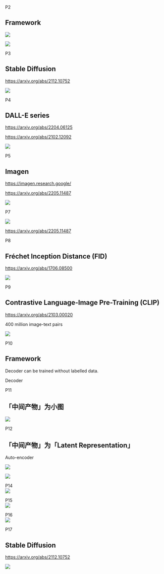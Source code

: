 
P2   
## Framework 

![](./assets/lhy2-2-1.png) 

![](./assets/lhy2-2-2.png) 

P3   
## Stable Diffusion 

<https://arxiv.org/abs/2112.10752>  

![](./assets/lhy2-3.png) 

P4   
## DALL-E series 
<https://arxiv.org/abs/2204.06125>

<https://arxiv.org/abs/2102.12092>

![](./assets/lhy2-4.png) 


P5   
## Imagen 

<https://imagen.research.google/>

<https://arxiv.org/abs/2205.11487>


![](./assets/lhy2-5-1.png) 




P7   

![](./assets/lhy2-7-1.png) 

<https://arxiv.org/abs/2205.11487>



P8   
## Fréchet Inception Distance (FID)

<https://arxiv.org/abs/1706.08500>


![](./assets/lhy2-8.png) 

P9   
## Contrastive Language-Image Pre-Training (CLIP) 

<https://arxiv.org/abs/2103.00020>

400 million image-text pairs  


![](./assets/lhy2-9-1.png) 

P10   
## Framework

Decoder can be trained without labelled data.   

Decoder



P11  
## 「中间产物」为小图

![](./assets/lhy2-11-1.png) 

P12   
## 「中间产物」为「Latent Representation」

Auto-encoder

![](./assets/lhy2-12-1.png) 

![](./assets/lhy2-12-2.png) 



P14   
![](./assets/lhy2-14.png) 


P15   
![](./assets/lhy2-15.png) 

P16   
![](./assets/lhy2-16.png) 


P17   
## Stable Diffusion 

<https://arxiv.org/abs/2112.10752>

![](./assets/lhy2-17.png) 



